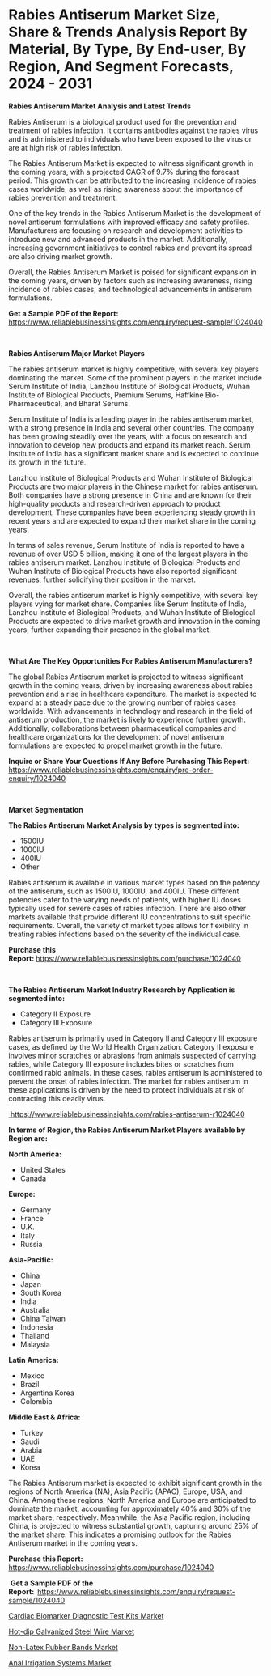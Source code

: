 <p><h1>Rabies Antiserum Market Size, Share & Trends Analysis Report By Material, By Type, By End-user, By Region, And Segment Forecasts, 2024 - 2031</h1></p><p><strong>Rabies Antiserum Market Analysis and Latest Trends</strong></p>
<p><p>Rabies Antiserum is a biological product used for the prevention and treatment of rabies infection. It contains antibodies against the rabies virus and is administered to individuals who have been exposed to the virus or are at high risk of rabies infection.</p><p>The Rabies Antiserum Market is expected to witness significant growth in the coming years, with a projected CAGR of 9.7% during the forecast period. This growth can be attributed to the increasing incidence of rabies cases worldwide, as well as rising awareness about the importance of rabies prevention and treatment.</p><p>One of the key trends in the Rabies Antiserum Market is the development of novel antiserum formulations with improved efficacy and safety profiles. Manufacturers are focusing on research and development activities to introduce new and advanced products in the market. Additionally, increasing government initiatives to control rabies and prevent its spread are also driving market growth.</p><p>Overall, the Rabies Antiserum Market is poised for significant expansion in the coming years, driven by factors such as increasing awareness, rising incidence of rabies cases, and technological advancements in antiserum formulations.</p></p>
<p><strong>Get a Sample PDF of the Report:&nbsp;</strong> <a href="https://www.reliablebusinessinsights.com/enquiry/request-sample/1024040">https://www.reliablebusinessinsights.com/enquiry/request-sample/1024040</a></p>
<p>&nbsp;</p>
<p><strong>Rabies Antiserum Major Market Players</strong></p>
<p><p>The rabies antiserum market is highly competitive, with several key players dominating the market. Some of the prominent players in the market include Serum Institute of India, Lanzhou Institute of Biological Products, Wuhan Institute of Biological Products, Premium Serums, Haffkine Bio-Pharmaceutical, and Bharat Serums.</p><p>Serum Institute of India is a leading player in the rabies antiserum market, with a strong presence in India and several other countries. The company has been growing steadily over the years, with a focus on research and innovation to develop new products and expand its market reach. Serum Institute of India has a significant market share and is expected to continue its growth in the future.</p><p>Lanzhou Institute of Biological Products and Wuhan Institute of Biological Products are two major players in the Chinese market for rabies antiserum. Both companies have a strong presence in China and are known for their high-quality products and research-driven approach to product development. These companies have been experiencing steady growth in recent years and are expected to expand their market share in the coming years.</p><p>In terms of sales revenue, Serum Institute of India is reported to have a revenue of over USD 5 billion, making it one of the largest players in the rabies antiserum market. Lanzhou Institute of Biological Products and Wuhan Institute of Biological Products have also reported significant revenues, further solidifying their position in the market.</p><p>Overall, the rabies antiserum market is highly competitive, with several key players vying for market share. Companies like Serum Institute of India, Lanzhou Institute of Biological Products, and Wuhan Institute of Biological Products are expected to drive market growth and innovation in the coming years, further expanding their presence in the global market.</p></p>
<p>&nbsp;</p>
<p><strong>What Are The Key Opportunities For Rabies Antiserum Manufacturers?</strong></p>
<p><p>The global Rabies Antiserum market is projected to witness significant growth in the coming years, driven by increasing awareness about rabies prevention and a rise in healthcare expenditure. The market is expected to expand at a steady pace due to the growing number of rabies cases worldwide. With advancements in technology and research in the field of antiserum production, the market is likely to experience further growth. Additionally, collaborations between pharmaceutical companies and healthcare organizations for the development of novel antiserum formulations are expected to propel market growth in the future.</p></p>
<p><strong>Inquire or Share Your Questions If Any Before Purchasing This Report:</strong> <a href="https://www.reliablebusinessinsights.com/enquiry/pre-order-enquiry/1024040">https://www.reliablebusinessinsights.com/enquiry/pre-order-enquiry/1024040</a></p>
<p>&nbsp;</p>
<p><strong>Market Segmentation</strong></p>
<p><strong>The Rabies Antiserum Market Analysis by types is segmented into:</strong></p>
<p><ul><li>1500IU</li><li>1000IU</li><li>400IU</li><li>Other</li></ul></p>
<p><p>Rabies antiserum is available in various market types based on the potency of the antiserum, such as 1500IU, 1000IU, and 400IU. These different potencies cater to the varying needs of patients, with higher IU doses typically used for severe cases of rabies infection. There are also other markets available that provide different IU concentrations to suit specific requirements. Overall, the variety of market types allows for flexibility in treating rabies infections based on the severity of the individual case.</p></p>
<p><strong>Purchase this Report:&nbsp;</strong><a href="https://www.reliablebusinessinsights.com/purchase/1024040">https://www.reliablebusinessinsights.com/purchase/1024040</a></p>
<p>&nbsp;</p>
<p><strong>The Rabies Antiserum Market Industry Research by Application is segmented into:</strong></p>
<p><ul><li>Category II Exposure</li><li>Category III Exposure</li></ul></p>
<p><p>Rabies antiserum is primarily used in Category II and Category III exposure cases, as defined by the World Health Organization. Category II exposure involves minor scratches or abrasions from animals suspected of carrying rabies, while Category III exposure includes bites or scratches from confirmed rabid animals. In these cases, rabies antiserum is administered to prevent the onset of rabies infection. The market for rabies antiserum in these applications is driven by the need to protect individuals at risk of contracting this deadly virus.</p></p>
<p><a href="https://www.reliablebusinessinsights.com/rabies-antiserum-r1024040">&nbsp;https://www.reliablebusinessinsights.com/rabies-antiserum-r1024040</a></p>
<p><strong>In terms of Region, the Rabies Antiserum Market Players available by Region are:</strong></p>
<p>
    <p> <strong> North America: </strong>
        <ul>
            <li>United States</li>
            <li>Canada</li>
        </ul>
        </p> 
    <p> <strong> Europe: </strong>
        <ul>
            <li>Germany</li>
            <li>France</li>
            <li>U.K.</li>
            <li>Italy</li>
            <li>Russia</li>
        </ul>
        </p> 
    <p> <strong> Asia-Pacific: </strong>
        <ul>
            <li>China</li>
            <li>Japan</li>
            <li>South Korea</li>
            <li>India</li>
            <li>Australia</li>
            <li>China Taiwan</li>
            <li>Indonesia</li>
            <li>Thailand</li>
            <li>Malaysia</li>
        </ul>
        </p> 
    <p> <strong> Latin America: </strong>
        <ul>
            <li>Mexico</li>
            <li>Brazil</li>
            <li>Argentina Korea</li>
            <li>Colombia</li>
        </ul>
        </p> 
    <p> <strong> Middle East & Africa: </strong>
        <ul>
            <li>Turkey</li>
            <li>Saudi</li>
            <li>Arabia</li>
            <li>UAE</li>
            <li>Korea</li>
        </ul>
    </p>
    </p>
<p><p>The Rabies Antiserum market is expected to exhibit significant growth in the regions of North America (NA), Asia Pacific (APAC), Europe, USA, and China. Among these regions, North America and Europe are anticipated to dominate the market, accounting for approximately 40% and 30% of the market share, respectively. Meanwhile, the Asia Pacific region, including China, is projected to witness substantial growth, capturing around 25% of the market share. This indicates a promising outlook for the Rabies Antiserum market in the coming years.</p></p>
<p><strong>Purchase this Report: </strong><a href="https://www.reliablebusinessinsights.com/purchase/1024040">https://www.reliablebusinessinsights.com/purchase/1024040</a></p>
<p>&nbsp;<strong>Get a Sample PDF of the Report:&nbsp;&nbsp;</strong><a href="https://www.reliablebusinessinsights.com/enquiry/request-sample/1024040">https://www.reliablebusinessinsights.com/enquiry/request-sample/1024040</a></p>
<p><strong></strong></p>
<p><p><a href="https://github.com/castoriffic/Market-Research-Report-List-5/blob/main/cardiac-biomarker-diagnostic-test-kits-market.md">Cardiac Biomarker Diagnostic Test Kits Market</a></p><p><a href="https://www.linkedin.com/pulse/in-depth-analysis-global-hot-dip-galvanized-steel-wire-gxate">Hot-dip Galvanized Steel Wire Market</a></p><p><a href="https://www.linkedin.com/pulse/insights-non-latex-rubber-bands-market-size-which-expanding-pvjde">Non-Latex Rubber Bands Market</a></p><p><a href="https://github.com/yoshih12/Market-Research-Report-List-4/blob/main/anal-irrigation-systems-market.md">Anal Irrigation Systems Market</a></p></p>